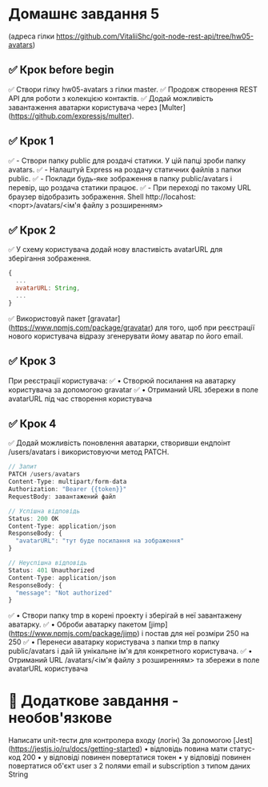 # Домашнє завдання 5

(адреса гілки https://github.com/VitaliiShc/goit-node-rest-api/tree/hw05-avatars)

## ✅ Крок before begin

✅ Створи гілку hw05-avatars з гілки master.
✅ Продовж створення REST API для роботи з колекцією контактів.
✅ Додай можливість завантаження аватарки користувача через [Multer] (https://github.com/expressjs/multer).

## ✅ Крок 1

✅ - Створи папку public для роздачі статики. У цій папці зроби папку avatars.
✅ - Налаштуй Express на роздачу статичних файлів з папки public.
✅ - Поклади будь-яке зображення в папку public/avatars і перевір, що роздача статики працює.
✅ - При переході по такому URL браузер відобразить зображення.
Shell http://locahost:<порт>/avatars/<ім'я файлу з розширенням>

## ✅ Крок 2

✅ У схему користувача додай нову властивість avatarURL для зберігання зображення.

```js
{
  ...
  avatarURL: String,
  ...
}
```

✅ Використовуй пакет [gravatar] (https://www.npmjs.com/package/gravatar) для того, щоб при реєстрації нового користувача відразу згенерувати йому аватар по його email.

## ✅ Крок 3

При реєстрації користувача:
✅ • Створюй посилання на аватарку користувача за допомогою gravatar
✅ • Отриманий URL збережи в поле avatarURL під час створення користувача

## ✅ Крок 4

✅ Додай можливість поновлення аватарки, створивши ендпоінт /users/avatars і використовуючи метод PATCH.

```js 
// Запит
PATCH /users/avatars
Content-Type: multipart/form-data
Authorization: "Bearer {{token}}"
RequestBody: завантажений файл

// Успішна відповідь
Status: 200 OK
Content-Type: application/json
ResponseBody: {
  "avatarURL": "тут буде посилання на зображення"
}

// Неуспішна відповідь
Status: 401 Unauthorized
Content-Type: application/json
ResponseBody: {
  "message": "Not authorized"
}
```

✅ • Створи папку tmp в корені проекту і зберігай в неї завантажену аватарку.
✅ • Оброби аватарку пакетом [jimp] (https://www.npmjs.com/package/jimp) і постав для неї розміри 250 на 250
✅ • Перенеси аватарку користувача з папки tmp в папку public/avatars і дай їй унікальне ім'я для конкретного користувача.
✅ • Отриманий URL /avatars/<ім'я файлу з розширенням> та збережи в поле avatarURL користувача

# 🔻 Додаткове завдання - необов'язкове

Написати unit-тести для контролера входу (логін)
За допомогою [Jest] (https://jestjs.io/ru/docs/getting-started)
• відповідь повина мати статус-код 200
• у відповіді повинен повертатися токен
• у відповіді повинен повертатися об'єкт user з 2 полями email и subscription з типом даних String
